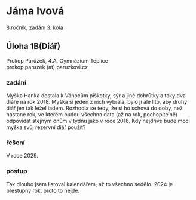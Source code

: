 # Jáma lvová  
8.ročník, zadání 3. kola 
## Úloha 1B(Diář)   
Prokop Parůžek, 4.A, Gymnázium Teplice  
prokop.paruzek (at) paruzkovi.cz  
###  zadání    

Myška Hanka dostala k Vánocům piškotky, sýr a jiné dobrůtky a taky dva diáře na rok 2018. Myška si jeden z nich vybrala, bylo jí ale líto,
aby druhý diář jen tak ležel ladem. Rozhodla se tedy, že si ho schová do doby, než nastane rok, ve kterém budou všechna data (až na rok,
pochopitelně) odpovídat stejným dnům v týdnu jako v roce 2018. Kdy nejdříve bude moci myška svůj rezervní diář použít?

### řešení

V roce 2029.

### postup

Tak dlouho jsem listoval kalendářem, až to všechno sedělo. 2024 je přestupný rok, proto to nejde.
